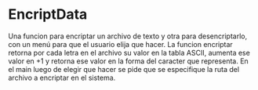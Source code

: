 # EncriptData
Una funcion para encriptar un archivo de texto y otra para desencriptarlo, con un menú para que el usuario elija que hacer.
La funcion encriptar retorna por cada letra en el archivo su valor en la tabla ASCII, aumenta ese valor en +1 y retorna ese valor en la forma del caracter que representa.
En el main luego de elegir que hacer se pide que se especifique la ruta del archivo a encriptar en el sistema.
